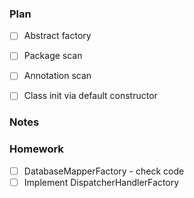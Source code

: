 ### Plan

- [ ] Abstract factory
- [ ] Package scan
- [ ] Annotation scan
- [ ] Class init via default constructor
    

### Notes


### Homework
- [ ] DatabaseMapperFactory - check code
- [ ] Implement DispatcherHandlerFactory
